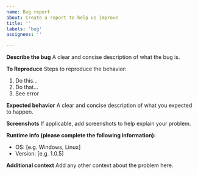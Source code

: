 ```yaml
---
name: Bug report
about: Create a report to help us improve
title: ''
labels: 'bug'
assignees: ''

---
```


**Describe the bug**
A clear and concise description of what the bug is.

**To Reproduce**
Steps to reproduce the behavior:
1. Do this...
2. Do that...
3. See error

**Expected behavior**
A clear and concise description of what you expected to happen.

**Screenshots**
If applicable, add screenshots to help explain your problem.

**Runtime info (please complete the following information):**
 - OS: [e.g. Windows, Linux]
 - Version: [e.g. 1.0.5]

**Additional context**
Add any other context about the problem here.
